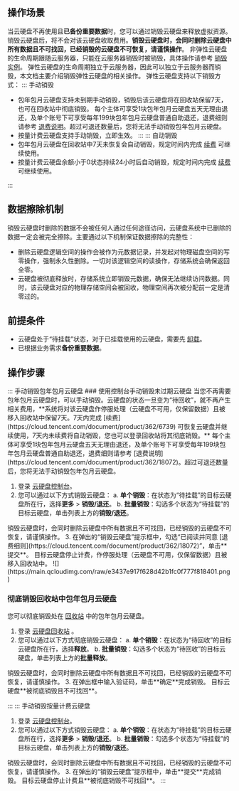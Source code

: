 ## 操作场景
当云硬盘不再使用且**已备份重要数据**时，您可以通过销毁云硬盘来释放虚拟资源。销毁云硬盘后，将不会对该云硬盘收取费用。**销毁云硬盘时，会同时删除云硬盘中所有数据且不可找回，已经销毁的云硬盘不可恢复，请谨慎操作**。
非弹性云硬盘的生命周期跟随云服务器，只能在云服务器销毁时被销毁，具体操作请参考 [销毁实例](https://cloud.tencent.com/document/product/213/4930)。
弹性云硬盘的生命周期独立于云服务器，因此可以独立于云服务器而销毁，本文档主要介绍销毁弹性云硬盘的相关操作。
弹性云硬盘支持以下销毁方式：
<dx-tabs>
::: 手动销毁
  - 包年包月云硬盘支持未到期手动销毁，销毁后该云硬盘将在回收站保留7天，也可在回收站中彻底销毁。
  每个主体可享受1块包年包月云硬盘五天无理由退还，及单个账号下可享受每年199块包年包月云硬盘普通自助退还，退费细则请参考 [退费说明](https://cloud.tencent.com/document/product/362/18072)。超过可退还数量后，您将无法手动销毁包年包月云硬盘。
  - 按量计费云硬盘支持手动销毁，立即生效。 
:::
::: 自动销毁
 - 包年包月云硬盘在回收站中7天未恢复会自动销毁，规定时间内完成 [续费](https://cloud.tencent.com/document/product/362/6739) 可继续使用。
 - 按量计费云硬盘余额小于0状态持续24小时后自动销毁，规定时间内完成 [续费](https://cloud.tencent.com/document/product/362/6739) 可继续使用。

:::
</dx-tabs>



## 数据擦除机制
销毁云硬盘时删除的数据不会被任何人通过任何途径访问，云硬盘系统中已删除的数据一定会被完全擦除。主要通过以下机制保证数据擦除的完整性：
* 删除云硬盘逻辑空间的操作会被作为元数据记录，并发起对物理磁盘空间的写零操作，强制永久性删除。一切对该逻辑空间的读操作，存储系统会确保返回全零。
* 云硬盘被彻底释放时，存储系统立即销毁元数据，确保无法继续访问数据。同时，该云硬盘对应的物理存储空间会被回收，物理空间再次被分配前一定是清零过的。

## 前提条件
- 云硬盘处于“待挂载”状态，对于已挂载使用的云硬盘，需要先 [卸载](https://cloud.tencent.com/document/product/362/6740)。
- 已根据业务需求**备份重要数据**。

## 操作步骤

<dx-tabs>
::: 手动销毁包年包月云硬盘
### 使用控制台手动销毁未过期云硬盘
当您不再需要包年包月云硬盘时，可以手动销毁。云硬盘的状态一旦变为“待回收”，就不再产生相关费用，**系统将对该云硬盘作停服处理（云硬盘不可用，仅保留数据）且被移入回收站中保留7天。7天内完成 [续费](https://cloud.tencent.com/document/product/362/6739) 可恢复云硬盘并继续使用，7天内未续费将自动销毁，您也可以登录回收站将其彻底销毁。**
每个主体可享受1块包年包月云硬盘五天无理由退还，及单个账号下可享受每年199块包年包月云硬盘普通自助退还，退费细则请参考 [退费说明](https://cloud.tencent.com/document/product/362/18072)。超过可退还数量后，您将无法手动销毁包年包月云硬盘。

1. 登录 [云硬盘控制台](https://console.cloud.tencent.com/cvm/cbs)。
2. 您可以通过以下方式销毁云硬盘：
  a. **单个销毁**：在状态为“待挂载”的目标云硬盘所在行，选择**更多** > **销毁/退还**。
  b. **批量销毁**：勾选多个状态为“待挂载”的目标云硬盘，单击列表上方的**销毁/退还**。
<dx-alert infotype="notice" title="">
销毁云硬盘时，会同时删除云硬盘中所有数据且不可找回，已经销毁的云硬盘不可恢复，请谨慎操作。
</dx-alert>
3. 在弹出的“销毁云硬盘”提示框中，勾选“已阅读并同意 [退费细则](https://cloud.tencent.com/document/product/362/18072)”，单击**提交**。
 目标云硬盘停止计费，作停服处理（云硬盘不可用，仅保留数据）且被移入回收站中。
![](https://main.qcloudimg.com/raw/e3437e917f628d42b1fc0f777f818401.png)


### 彻底销毁回收站中包年包月云硬盘
您可以彻底销毁处在 [回收站](https://console.cloud.tencent.com/cvm/recycle/cbs) 中的包年包月云硬盘。

1. 登录 [云硬盘回收站](https://console.cloud.tencent.com/cvm/recycle/cbs) 。
2. 您可以通过以下方式彻底销毁云硬盘：
   a. **单个销毁**：在状态为“待回收”的目标云硬盘所在行，选择**释放**。
   b. **批量销毁**：勾选多个状态为“待回收”的目标云硬盘，单击列表上方的**批量释放**。
<dx-alert infotype="notice" title="">
销毁云硬盘时，会同时删除云硬盘中所有数据且不可找回，已经销毁的云硬盘不可恢复，请谨慎操作。
</dx-alert>
3. 在弹出框中输入验证码，单击**确定**完成销毁。
  目标云硬盘**被彻底销毁且不可找回**。


:::
::: 手动销毁按量计费云硬盘
1. 登录 [云硬盘控制台](https://console.cloud.tencent.com/cvm/cbs)。
2. 您可以通过以下方式销毁云硬盘：
  a. **单个销毁**：在状态为“待挂载”的目标云硬盘所在行，选择**更多** > **销毁/退还**。
  b. **批量销毁**：勾选多个状态为“待挂载”的目标云硬盘，单击列表上方的**销毁/退还**。
<dx-alert infotype="notice" title="">
销毁云硬盘时，会同时删除云硬盘中所有数据且不可找回，已经销毁的云硬盘不可恢复，请谨慎操作。
</dx-alert>
3. 在弹出的“销毁云硬盘”提示框中，单击**提交**完成销毁。
 目标云硬盘停止计费且**被彻底销毁不可找回**。
:::
</dx-tabs>


 
 

